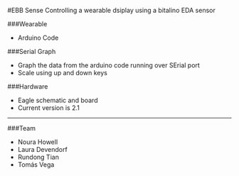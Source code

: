 #EBB Sense
  Controlling a wearable dsiplay using a bitalino EDA sensor

###Wearable
- Arduino Code

###Serial Graph
- Graph the data from the arduino code running over SErial port
- Scale using up and down keys

###Hardware
- Eagle schematic and board
- Current version is 2.1

---

###Team
- Noura Howell
- Laura Devendorf
- Rundong Tian
- Tomás Vega
